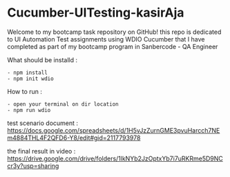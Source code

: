 # Cucumber-UITesting-kasirAja
Welcome to my bootcamp task repository on GitHub! this repo is dedicated to UI Automation Test assignments using WDIO Cucumber that I have completed as part of my bootcamp program in Sanbercode - QA Engineer

What should be installd : 
```
- npm install
- npm init wdio
```

How to run :
```
- open your terminal on dir location
- npm run wdio
```

test scenario document : https://docs.google.com/spreadsheets/d/1H5vJzZurnGME3pvuHarcch7NEm4884THL4F2QFD6-Y8/edit#gid=2117793978

the final result in video : https://drive.google.com/drive/folders/1lkNYb2JzOptxYb7i7uRKRme5D9NCcr3y?usp=sharing
